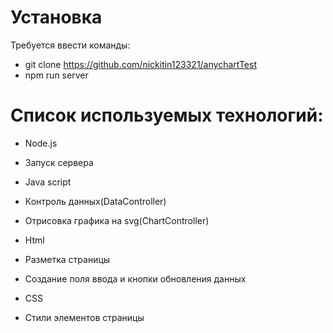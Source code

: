 # Установка
Требуется ввести команды:
- git clone https://github.com/nickitin123321/anychartTest
- npm run server


# Список используемых технологий:

- Node.js 
 - Запуск сервера

- Java script 
 - Контроль данных(DataController) 
 - Отрисовка графика на svg(ChartController)

- Html 
 - Разметка страницы
 - Создание поля ввода и кнопки обновления данных

- CSS 
 - Cтили элементов страницы
